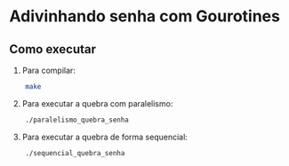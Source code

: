 # Adivinhando senha com Gourotines

## Como executar

1. Para compilar:
```bash
    make
```

2. Para executar a quebra com paralelismo:
```bash
    ./paralelismo_quebra_senha
```

3. Para executar a quebra de forma sequencial:
```bash
    ./sequencial_quebra_senha
```